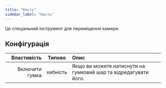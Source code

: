 ```yaml
---
title: "Кисть"
sidebar_label: "Кисть"
---
```



Це спеціальний інструмент для переміщення камери.

## Конфігурація

|    Властивість |  Типово  | Опис                                                            |
| --------------:|:--------:|:--------------------------------------------------------------- |
| Включити гумка | хибність | Якщо ви можете натиснути на гумковий шар та відредагувати його. |
